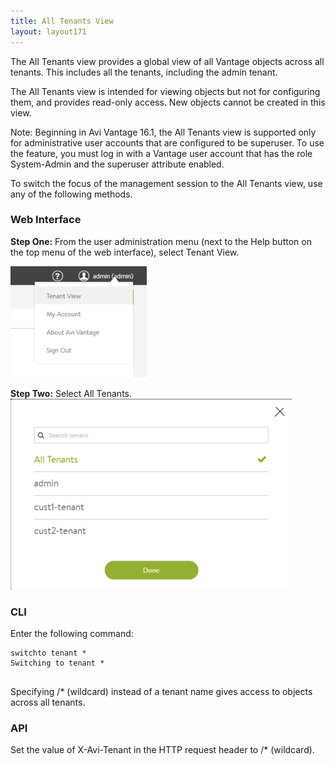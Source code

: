 ```yaml
---
title: All Tenants View
layout: layout171
---
```

The All Tenants view provides a global view of all Vantage objects across all tenants. This includes all the tenants, including the admin tenant.

The All Tenants view is intended for viewing objects but not for configuring them, and provides read-only access. New objects cannot be created in this view.

Note: Beginning in Avi Vantage 16.1, the All Tenants view is supported only for administrative user accounts that are configured to be superuser. To use the feature, you must log in with a Vantage user account that has the role System-Admin and the superuser attribute enabled.

To switch the focus of the management session to the All Tenants view, use any of the following methods.

### Web Interface

**Step One:** From the user administration menu (next to the Help button on the top menu of the web interface), select Tenant View.

<a href="img/all-tenants1.png"><img src="img/all-tenants1.png" alt="all-tenants1" width="218" height="178" class="alignnone size-full wp-image-10418"></a>

**Step Two:** Select All Tenants.
<a href="img/all-tenants2.png"><img src="img/all-tenants2.png" alt="all-tenants2" width="450" height="305" class="alignnone size-full wp-image-10419"></a> 

### CLI

Enter the following command:

<pre class="command-line language-bash" data-prompt=": >" data-output="2"><code>switchto tenant *
Switching to tenant *
 </code></pre> 

Specifying /* (wildcard) instead of a tenant name gives access to objects across all tenants.

### API

Set the value of X-Avi-Tenant in the HTTP request header to /* (wildcard).
